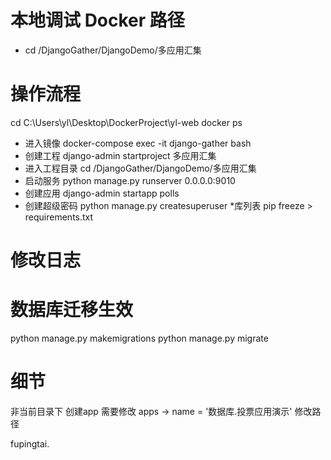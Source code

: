 

# 本地调试 Docker 路径
* cd /DjangoGather/DjangoDemo/多应用汇集



# 操作流程 
cd C:\Users\yl\Desktop\DockerProject\yl-web
docker ps
* 进入镜像
docker-compose exec -it django-gather bash
* 创建工程
django-admin startproject 多应用汇集
* 进入工程目录
cd /DjangoGather/DjangoDemo/多应用汇集
* 启动服务
python manage.py runserver 0.0.0.0:9010
* 创建应用
django-admin startapp polls
* 创建超级密码
python manage.py createsuperuser
*库列表
pip freeze > requirements.txt

# 修改日志
# 数据库迁移生效
python manage.py makemigrations
python manage.py migrate




# 细节
非当前目录下 创建app 需要修改 apps -> name = '数据库.投票应用演示' 修改路径

fupingtai.